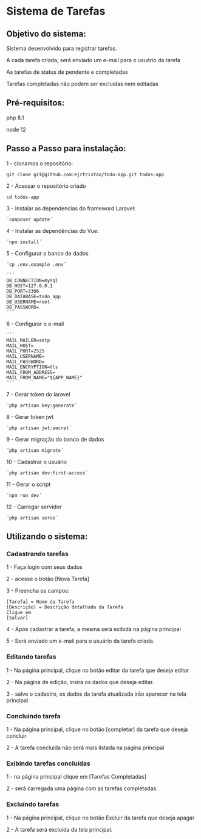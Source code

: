 # Sistema de Tarefas

## Objetivo do sistema:

Sistema desenvolvido para registrar tarefas.

A cada tarefa criada, será enviado um e-mail para o usuário da tarefa

As tarefas de status de pendente e completadas

Tarefas completadas não podem ser excluídas nem editadas

## Pré-requisitos:

php 8.1

node 12

## Passo a Passo para instalação:

1 - clonamos o repositório:

    git clone git@github.com:ejrtristao/todo-app.git todos-app

2 - Acessar o repositório criado

    cd todos-app

3 - Instalar as dependencias do frameword Laravel:

    ´composer update´

4 - Instalar as dependências do Vue:

    ´npm install´

5 - Configurar o banco de dados

    ´cp .env.example .env´

    ´´´
    DB_CONNECTION=mysql
    DB_HOST=127.0.0.1
    DB_PORT=3306
    DB_DATABASE=todo_app
    DB_USERNAME=root
    DB_PASSWORD=
    ´´´

6 - Configurar o e-mail

    ´´´
    MAIL_MAILER=smtp
    MAIL_HOST=
    MAIL_PORT=2525
    MAIL_USERNAME=
    MAIL_PASSWORD=
    MAIL_ENCRYPTION=tls
    MAIL_FROM_ADDRESS=
    MAIL_FROM_NAME="${APP_NAME}"
    ´´´

7 - Gerar token do laravel

    ´php artisan key:generate´

8 - Gerar token jwt

    ´php artisan jwt:secret´

9 - Gerar migração do banco de dados

    ´php artisan migrate´

10 - Cadastrar o usuário

    ´php artisan dev:first-access´

11 - Gerar o script

    ´npm run dev´

12 - Carregar servidor

    ´php artisan serve´

## Utilizando o sistema:

### Cadastrando tarefas

1 - Faça login com seus dados

2 - acesse o botão [Nova Tarefa]

3 - Preencha os campos:

    [Tarefa] = Nome da Tarefa
    [Descrição] = Descrição detalhada da Tarefa
    Clique em
    [Salvar]

4 - Após cadastrar a tarefa, a mesma será exibida na página principal

5 - Será enviado um e-mail para o usuário da tarefa criada.

### Editando tarefas

1 - Na página principal, clique no botão editar da tarefa que deseja editar

2 - Na página de edição, insira os dados que deseja editar.

3 - salve o cadastro, os dados da tarefa atualizada irão aparecer na tela principal.

### Concluindo tarefa

1 - Na página principal, clique no botão [completar] da tarefa que deseja concluir

2 - A tarefa concluída não será mais listada na página principal

### Exibindo tarefas concluídas

1 - na página principal clique em [Tarefas Completadas]

2 - será carregada uma página com as tarefas completadas.

### Excluíndo tarefas

1 - Na página principal, clique no botão Excluir da tarefa que deseja apagar

2 - A tarefa será excluída da tela principal.
